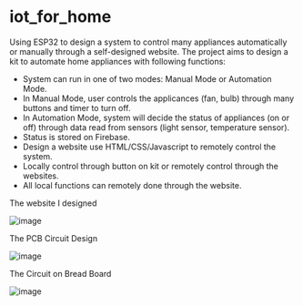 # iot_for_home
Using ESP32 to design a system to control many appliances automatically or manually through a self-designed website.
The project aims to design a kit to automate home appliances with following functions:
+ System can run in one of two modes: Manual Mode or Automation Mode.
+ In Manual Mode, user controls the applicances (fan, bulb) through many buttons and timer to turn off.
+ In Automation Mode, system will decide the status of appliances (on or off) through data read from sensors (light sensor, temperature sensor).
+ Status is stored on Firebase. 
+ Design a website use HTML/CSS/Javascript to remotely control the system.
+ Locally control through button on kit or remotely control through the websites.
+ All local functions can remotely done through the website.

The website I designed

![image](https://github.com/khoamutou/iot_for_home/assets/131346173/779a5e23-5d8c-490d-8058-4c56bc8e59fc)

The PCB Circuit Design

![image](https://github.com/khoamutou/iot_for_home/assets/131346173/d40b0020-afb6-49bf-b84e-90c9228f61df)

The Circuit on Bread Board

![image](https://github.com/khoamutou/iot_for_home/assets/131346173/3498cc0a-1ab2-4009-bbf8-4bb235fce788)


